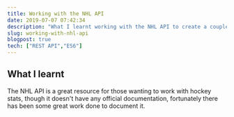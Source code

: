 ```yaml
---
title: Working with the NHL API
date: 2019-07-07 07:42:34
description: "What I learnt working with the NHL API to create a couple of personal projects"
slug: working-with-nhl-api
blogpost: true
tech: ["REST API","ES6"]
---
```


## What I learnt

The NHL API is a great resource for those wanting to work with hockey stats, though it doesn't have any official documentation, fortunately there has been some great work done to document it. 